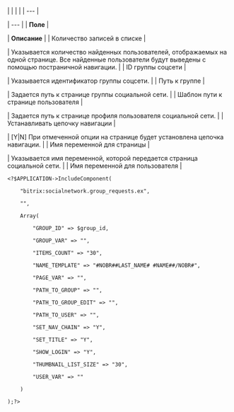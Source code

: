 |  |  |  |
| --- |

| --- |
| **Поле** |

| **Описание** |
| Количество записей в списке |

| Указывается количество найденных пользователей, отображаемых на одной странице. Все найденные пользователи будут выведены с помощью постраничной навигации. |
| ID группы соцсети |

| Указывается идентификатор группы соцсети. |
| Путь к группе |

| Задается путь к странице группы социальной сети. |
| Шаблон пути к странице пользователя |

| Задается путь к странице профиля пользователя социальной сети. |
| Устанавливать цепочку навигации |

| [Y|N] При отмеченной опции на странице будет установлена цепочка навигации. |
| Имя переменной для страницы |

| Указывается имя переменной, которой передается страница социальной сети. |
| Имя переменной для пользователя |

```
<?$APPLICATION->IncludeComponent(

	"bitrix:socialnetwork.group_requests.ex",

	"",

	Array(

		"GROUP_ID" => $group_id,

		"GROUP_VAR" => "",

		"ITEMS_COUNT" => "30",

		"NAME_TEMPLATE" => "#NOBR##LAST_NAME# #NAME##/NOBR#",

		"PAGE_VAR" => "",

		"PATH_TO_GROUP" => "",

		"PATH_TO_GROUP_EDIT" => "",

		"PATH_TO_USER" => "",

		"SET_NAV_CHAIN" => "Y",

		"SET_TITLE" => "Y",

		"SHOW_LOGIN" => "Y",

		"THUMBNAIL_LIST_SIZE" => "30",

		"USER_VAR" => ""

	)

);?>


```